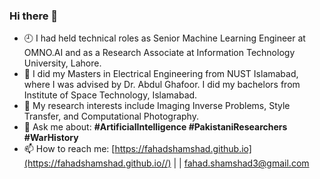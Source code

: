 ### Hi there 👋

<!--
**fahadshamshad/fahadshamshad** is a ✨ _special_ ✨ repository because its `README.md` (this file) appears on your GitHub profile.

-->
- 🕘 I had held technical roles as Senior Machine Learning Engineer at OMNO.AI and as a Research Associate at Information Technology University, Lahore.
- 🥇 I did my Masters in Electrical Engineering from NUST Islamabad, where I was advised by Dr. Abdul Ghafoor. I did my bachelors from Institute of Space Technology, Islamabad.
- 🌱 My research interests include Imaging Inverse Problems, Style Transfer, and Computational Photography.
- 💬 Ask me about: **#ArtificialIntelligence #PakistaniResearchers #WarHistory**
- 📫 How to reach me: [https://fahadshamshad.github.io](https://fahadshamshad.github.io//) | | fahad.shamshad3@gmail.com
